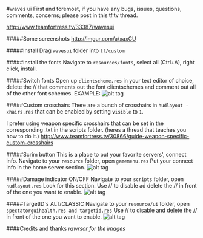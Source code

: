 #waves ui
First and foremost, if you have any bugs, issues, questions, comments, concerns; please post in this tf.tv thread.

http://www.teamfortress.tv/33387/wavesui

#####Some screenshots
http://imgur.com/a/xaxCU

#####Install
Drag `wavesui` folder into `tf/custom`

#####Install the fonts
Navigate to `resources/fonts`, select all (Ctrl+A), right click, install.

#####Switch fonts
Open up `clientscheme.res` in your text editor of choice, delete the // that comments out the font clientschemes and comment out all of the other font schemes. 
EXAMPLE:
![alt tag](http://i.imgur.com/NThd7fH.png)

#####Custom crosshairs
There are a bunch of crosshairs in `hudlayout - xhairs.res` that can be enabled by setting `visible` to `1`.

I prefer using weapon specific crosshairs that can be set in the corresponding .txt in the scripts folder.
(heres a thread that teaches you how to do it.)
http://www.teamfortress.tv/30866/guide-weapon-specific-custom-crosshairs

#####Scrim button
This is a place to put your favorite servers', connect info.
Navigate to your `resource` folder, open `gamemenu.res`
Put your connect info in the home server section.
![alt tag](http://i.imgur.com/yl9fCA6.png)

#####Damage indicator ON/OFF
Navigate to your `scripts` folder, open `hudlayout.res`
Look for this section.
Use // to disable ad delete the // in front of the one you want to enable.
![alt tag](http://i.imgur.com/BphQE7a.png)

#####TargetID's ALT/CLASSIC
Navigate to your `resource/ui` folder, open `spectatorguihealth.res and targetid.res`
Use // to disable and delete the // in front of the one you want to enable.
![alt tag](http://i.imgur.com/Yw2PGZt.png)



####Credits and thanks
_rawrsor for the images_